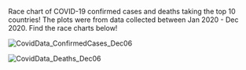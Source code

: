 Race chart of COVID-19 confirmed cases and deaths taking the top 10 countries! The plots were from data collected between Jan 2020 - Dec 2020. Find the race charts below! 

![CovidData_ConfirmedCases_Dec06](CovidData_ConfirmedCases_Dec06.gif)

![CovidData_Deaths_Dec06](CovidData_Deaths_Dec06.gif)

